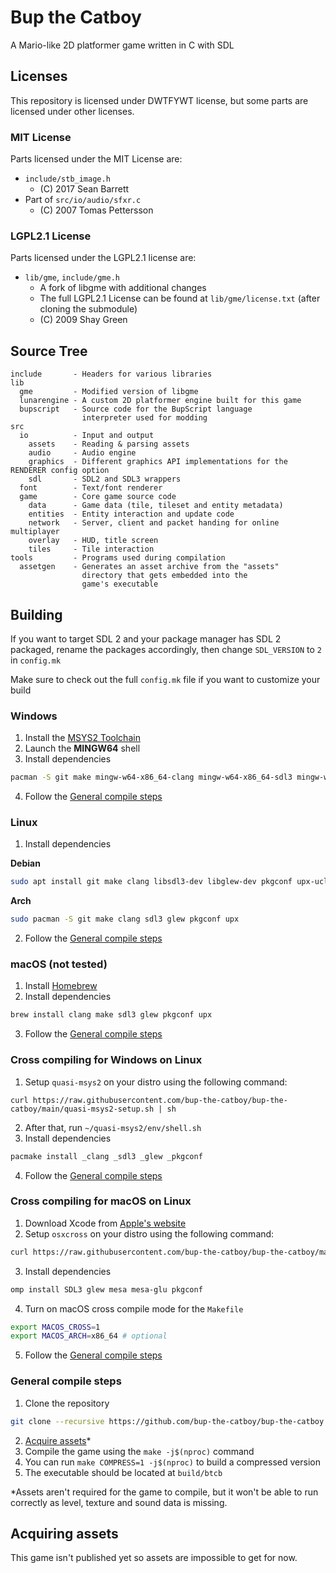# Bup the Catboy

A Mario-like 2D platformer game written in C with SDL

## Licenses

This repository is licensed under DWTFYWT license, but some parts are licensed under other licenses.

### MIT License

Parts licensed under the MIT License are:
- `include/stb_image.h`
  - (C) 2017 Sean Barrett
- Part of `src/io/audio/sfxr.c`
  - (C) 2007 Tomas Pettersson

### LGPL2.1 License

Parts licensed under the LGPL2.1 license are:
- `lib/gme`, `include/gme.h`
  - A fork of libgme with additional changes
  - The full LGPL2.1 License can be found at `lib/gme/license.txt` (after cloning the submodule)
  - (C) 2009 Shay Green

## Source Tree

```
include       - Headers for various libraries
lib
  gme         - Modified version of libgme
  lunarengine - A custom 2D platformer engine built for this game
  bupscript   - Source code for the BupScript language
                interpreter used for modding
src
  io          - Input and output
    assets    - Reading & parsing assets
    audio     - Audio engine
    graphics  - Different graphics API implementations for the RENDERER config option
    sdl       - SDL2 and SDL3 wrappers
  font        - Text/font renderer
  game        - Core game source code
    data      - Game data (tile, tileset and entity metadata)
    entities  - Entity interaction and update code
    network   - Server, client and packet handing for online multiplayer
    overlay   - HUD, title screen
    tiles     - Tile interaction
tools         - Programs used during compilation
  assetgen    - Generates an asset archive from the "assets"
                directory that gets embedded into the
                game's executable
```

## Building

If you want to target SDL 2 and your package manager has SDL 2 packaged, rename the packages accordingly, then change `SDL_VERSION` to `2` in `config.mk`

Make sure to check out the full `config.mk` file if you want to customize your build

### Windows

1. Install the [MSYS2 Toolchain](https://msys2.org)
2. Launch the **MINGW64** shell
3. Install dependencies
```sh
pacman -S git make mingw-w64-x86_64-clang mingw-w64-x86_64-sdl3 mingw-w64-x86_64-glew pkgconf mingw-w64-x86_64-upx
```
4. Follow the [General compile steps](#general-compile-steps)

### Linux

1. Install dependencies

**Debian**
```sh
sudo apt install git make clang libsdl3-dev libglew-dev pkgconf upx-ucl
```
**Arch**
```sh
sudo pacman -S git make clang sdl3 glew pkgconf upx
```
2. Follow the [General compile steps](#general-compile-steps)

### macOS (not tested)

1. Install [Homebrew](https://brew.sh/)
2. Install dependencies
```sh
brew install clang make sdl3 glew pkgconf upx
```
3. Follow the [General compile steps](#general-compile-steps)

### Cross compiling for Windows on Linux

1. Setup `quasi-msys2` on your distro using the following command:
```
curl https://raw.githubusercontent.com/bup-the-catboy/bup-the-catboy/main/quasi-msys2-setup.sh | sh
```
2. After that, run `~/quasi-msys2/env/shell.sh`
3. Install dependencies
```sh
pacmake install _clang _sdl3 _glew _pkgconf
```
4. Follow the [General compile steps](#general-compile-steps)

### Cross compiling for macOS on Linux

1. Download Xcode from [Apple's website](https://developer.apple.com/download/all/?q=xcode)
2. Setup `osxcross` on your distro using the following command:
```sh
curl https://raw.githubusercontent.com/bup-the-catboy/bup-the-catboy/main/osxcross-setup.sh | XCODE_PATH=<path to xcode xip> sh
```
3. Install dependencies
```sh
omp install SDL3 glew mesa mesa-glu pkgconf
```
4. Turn on macOS cross compile mode for the `Makefile`
```sh
export MACOS_CROSS=1
export MACOS_ARCH=x86_64 # optional
```
5. Follow the [General compile steps](#general-compile-steps)

### General compile steps

1. Clone the repository
```sh
git clone --recursive https://github.com/bup-the-catboy/bup-the-catboy && cd bup-the-catboy
```
2. [Acquire assets](#acquiring-assets)*
3. Compile the game using the `make -j$(nproc)` command
4. You can run `make COMPRESS=1 -j$(nproc)` to build a compressed version
5. The executable should be located at `build/btcb`

*Assets aren't required for the game to compile, but it won't be able to run correctly as level, texture and sound data is missing.

## Acquiring assets

This game isn't published yet so assets are impossible to get for now.
